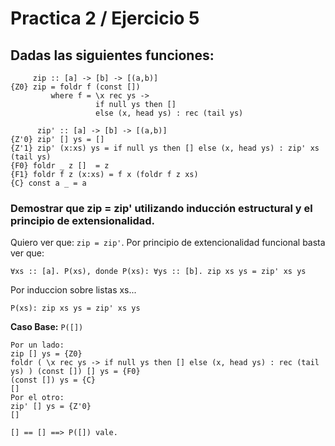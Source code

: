# Practica 2 / Ejercicio 5 
## Dadas las siguientes funciones:
```
     zip :: [a] -> [b] -> [(a,b)]
{Z0} zip = foldr f (const [])
         where f = \x rec ys ->
                   if null ys then []
                   else (x, head ys) : rec (tail ys)

      zip' :: [a] -> [b] -> [(a,b)]
{Z'0} zip' [] ys = []
{Z'1} zip' (x:xs) ys = if null ys then [] else (x, head ys) : zip' xs (tail ys)
{F0} foldr _ z []  = z
{F1} foldr f z (x:xs) = f x (foldr f z xs)
{C} const a _ = a
```
### Demostrar que zip = zip' utilizando inducción estructural y el principio de extensionalidad.

Quiero ver que: `zip = zip'`.
Por principio de extencionalidad funcional basta ver que:
```
∀xs :: [a]. P(xs), donde P(xs): ∀ys :: [b]. zip xs ys = zip' xs ys
```
Por induccion sobre listas xs...
```
P(xs): zip xs ys = zip' xs ys
```
**Caso Base:** `P([])`
```
Por un lado:
zip [] ys = {Z0}
foldr ( \x rec ys -> if null ys then [] else (x, head ys) : rec (tail ys) ) (const []) [] ys = {F0}
(const []) ys = {C}
[]
Por el otro:
zip' [] ys = {Z'0}
[]

[] == [] ==> P([]) vale.
```
